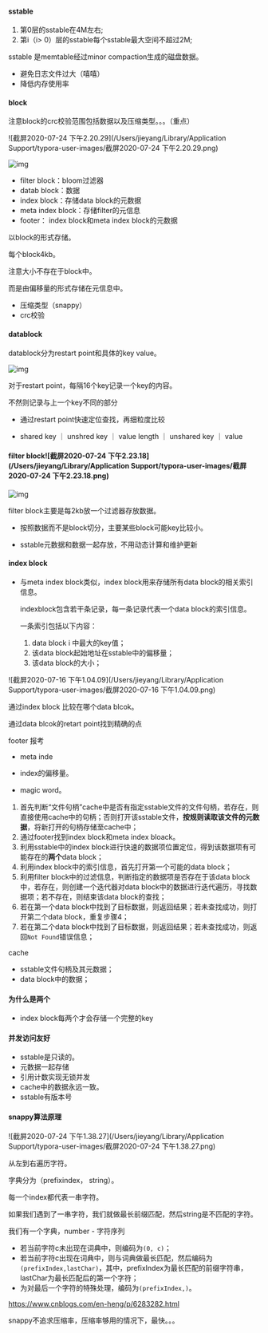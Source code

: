 

#### sstable



1. 第0层的sstable在4M左右;
2. 第i（i> 0）层的sstable每个sstable最大空间不超过2M;



sstable 是memtable经过minor compaction生成的磁盘数据。

- 避免日志文件过大（嘻嘻）
- 降低内存使用率

#### block

注意block的crc校验范围包括数据以及压缩类型。。。（重点）

![截屏2020-07-24 下午2.20.29](/Users/jieyang/Library/Application Support/typora-user-images/截屏2020-07-24 下午2.20.29.png)

![img](https://leveldb-handbook.readthedocs.io/zh/latest/_images/sstable_logic.jpeg)



- filter block：bloom过滤器
- datab block：数据
- index block：存储data block的元数据
- meta index block：存储filter的元信息
- footer： index block和meta index block的元数据



以block的形式存储。

每个block4kb。

注意大小不存在于block中。

而是由偏移量的形式存储在元信息中。



- 压缩类型（snappy）
- crc校验

#### datablock

datablock分为restart point和具体的key value。

![img](https://leveldb-handbook.readthedocs.io/zh/latest/_images/datablock.jpeg)

对于restart point，每隔16个key记录一个key的内容。

不然则记录与上一个key不同的部分

- 通过restart point快速定位查找，再细粒度比较

  

- shared key ｜ unshred key ｜ value length ｜ unshared key ｜ value

#### filter block![截屏2020-07-24 下午2.23.18](/Users/jieyang/Library/Application Support/typora-user-images/截屏2020-07-24 下午2.23.18.png)

![img](https://leveldb-handbook.readthedocs.io/zh/latest/_images/filterblock_format.jpeg)

filter block主要是每2kb放一个过滤器存放数据。

- 按照数据而不是block切分，主要某些block可能key比较小。



- sstable元数据和数据一起存放，不用动态计算和维护更新

#### index block

- 与meta index block类似，index block用来存储所有data block的相关索引信息。

  indexblock包含若干条记录，每一条记录代表一个data block的索引信息。

  一条索引包括以下内容：

  1. data block i 中最大的key值；
  2. 该data block起始地址在sstable中的偏移量；
  3. 该data block的大小；



![截屏2020-07-16 下午1.04.09](/Users/jieyang/Library/Application Support/typora-user-images/截屏2020-07-16 下午1.04.09.png)

通过index block 比较在哪个data blcok。

通过data blcok的retart point找到精确的点



footer 报考

- meta inde
- index的偏移量。

- magic word。





1. 首先判断“文件句柄”cache中是否有指定sstable文件的文件句柄，若存在，则直接使用cache中的句柄；否则打开该sstable文件，**按规则读取该文件的元数据**，将新打开的句柄存储至cache中；
2. 通过footer找到index block和meta index bloack。
3. 利用sstable中的index block进行快速的数据项位置定位，得到该数据项有可能存在的**两个**data block；
4. 利用index block中的索引信息，首先打开第一个可能的data block；
5. 利用filter block中的过滤信息，判断指定的数据项是否存在于该data block中，若存在，则创建一个迭代器对data block中的数据进行迭代遍历，寻找数据项；若不存在，则结束该data block的查找；
6. 若在第一个data block中找到了目标数据，则返回结果；若未查找成功，则打开第二个data block，重复步骤4；
7. 若在第二个data block中找到了目标数据，则返回结果；若未查找成功，则返回`Not Found`错误信息；



cache

- sstable文件句柄及其元数据；
- data block中的数据；



#### 为什么是两个

- index block每两个才会存储一个完整的key



#### 并发访问友好

- sstable是只读的。
- 元数据一起存储
- 引用计数实现无锁并发
- cache中的数据永远一致。
- sstable有版本号





#### snappy算法原理

![截屏2020-07-24 下午1.38.27](/Users/jieyang/Library/Application Support/typora-user-images/截屏2020-07-24 下午1.38.27.png)



从左到右遍历字符。

字典分为（prefixindex， string）。

每一个index都代表一串字符。

如果我们遇到了一串字符，我们就做最长前缀匹配，然后string是不匹配的字符。

我们有一个字典，number - 字符序列

- 若当前字符c未出现在词典中，则编码为`(0, c)`；
- 若当前字符c出现在词典中，则与词典做最长匹配，然后编码为`(prefixIndex,lastChar)`，其中，prefixIndex为最长匹配的前缀字符串，lastChar为最长匹配后的第一个字符；
- 为对最后一个字符的特殊处理，编码为`(prefixIndex,)`。

https://www.cnblogs.com/en-heng/p/6283282.html



snappy不追求压缩率，压缩率够用的情况下，最快。。。

